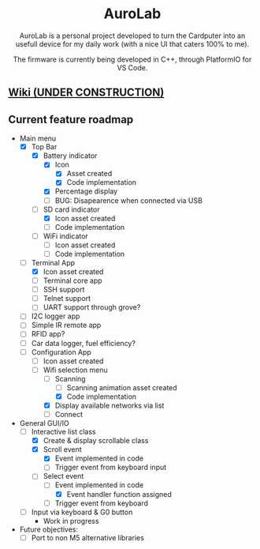 <a id="readme-top"></a>
<h1 align="center">AuroLab</h1>
<p align="center">AuroLab is a personal project developed to turn the Cardputer into an usefull device for my daily work (with a nice UI that caters 100% to me).</p>

<p align="center">The firmware is currently being developed in C++, through PlatformIO for VS Code.</p>
<h2 align="left"><a href="https://aurojimen.github.io/AuroLab/annotated.html">Wiki (UNDER CONSTRUCTION)</a></h2>

<!-- ROADMAP -->
## Current feature roadmap

- Main menu
    - [x] Top Bar
        - [x] Battery indicator
            - [x] Icon
                - [x] Asset created
                - [x] Code implementation
            - [x] Percentage display
            - [ ] BUG: Disapearence when connected via USB
        - [ ] SD card indicator
            - [x] Icon asset created
            - [ ] Code implementation
        - [ ] WiFi indicator
            - [ ] Icon asset created
            - [ ] Code implementation
    - [ ] Terminal App
        - [x] Icon asset created
        - [ ] Terminal core app
        - [ ] SSH support
        - [ ] Telnet support
        - [ ] UART support through grove?
    - [ ] I2C logger app
    - [ ] Simple IR remote app
    - [ ] RFID app?
    - [ ] Car data logger, fuel efficiency?
    - [ ] Configuration App
        - [ ] Icon asset created
        - [ ] Wifi selection menu
            - [ ] Scanning
                - [ ] Scanning animation asset created
                - [x] Code implementation
            - [x] Display available networks via list
            - [ ] Connect
- General GUI/IO
    - [ ] Interactive list class
        - [x] Create & display scrollable class
        - [x] Scroll event
            - [x] Event implemented in code
            - [ ] Trigger event from keyboard input
        - [ ] Select event
            - [ ] Event implemented in code
                - [x] Event handler function assigned
            - [ ] Trigger event from keyboard
    - [ ] Input via keyboard & G0 button
        - Work in progress
- Future objectives:
    - [ ] Port to non M5 alternative libraries
